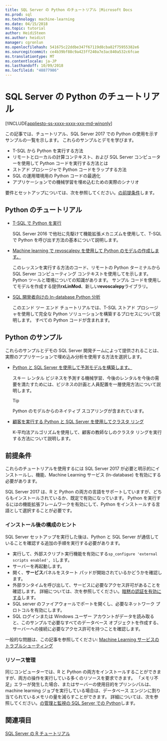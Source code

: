 ```yaml
---
title: SQL Server の Python のチュートリアル |Microsoft Docs
ms.prod: sql
ms.technology: machine-learning
ms.date: 04/15/2018
ms.topic: tutorial
author: HeidiSteen
ms.author: heidist
manager: cgronlun
ms.openlocfilehash: 541675c22ddbe347f67119d8cba82f75955382e6
ms.sourcegitcommit: ce4b39bf88c9a423ff240a7e3ac840a532c6fcae
ms.translationtype: MT
ms.contentlocale: ja-JP
ms.lasthandoff: 10/09/2018
ms.locfileid: "48877986"
---
```

# <a name="sql-server-python-tutorials"></a>SQL Server の Python のチュートリアル
[!INCLUDE[appliesto-ss-xxxx-xxxx-xxx-md-winonly](../../includes/appliesto-ss-xxxx-xxxx-xxx-md-winonly.md)]

この記事では、チュートリアル、SQL Server 2017 での Python の使用を示すサンプルの一覧を示します。 これらのサンプルとデモを学びます。

+ T-SQL から Python を実行する方法
+ リモートとローカルの計算コンテキスト、および SQL Server コンピューターを使用して Python コードを実行する方法とは
+ ストアド プロシージャで Python コードをラップする方法
+ SQL の運用環境用の Python コードの最適化
+ アプリケーションでの機械学習を埋め込むための実際のシナリオ

要件とセットアップについては、次を参照してください。[の前提条件](#bkmk_Prerequisites)します。

## <a name="bkmk_pythontutorials"></a>Python のチュートリアル

+ [T-SQL で Python を実行](run-python-using-t-sql.md)

   SQL Server 2016 で他社に先駆けて機能拡張メカニズムを使用して、T-SQL で Python を呼び出す方法の基本について説明します。

+ [Machine learning で revoscalepy を使用して Python のモデルの作成します。](use-python-revoscalepy-to-create-model.md)

   このレッスンを実行する方法のコード、リモートの Python ターミナルから SQL Server コンピューティング コンテキストを使用してを示します。 Python ツールと環境についての知識があります。 サンプル コードを使用してモデルを作成する提供**rxLinMod**、新しい**revoscalepy**ライブラリ。 

+ [SQL 開発者向けの In-database Python 分析](sqldev-in-database-python-for-sql-developers.md)

    このエンド ツー エンド チュートリアルでは、T-SQL ストアド プロシージャを使用して完全な Python ソリューションを構築するプロセスについて説明します。 すべての Python コードが含まれます。


## <a name="python-samples"></a>Python のサンプル

これらのサンプルとデモの SQL Server 開発チームによって提供されることは、実際のアプリケーションで埋め込み分析を使用する方法を選択します。

+ [Python と SQL Server を使用して予測モデルを構築します。](https://microsoft.github.io/sql-ml-tutorials/python/rentalprediction/)

  スキー レンタル ビジネスを予測する機械学習、今後のレンタルを今後の需要を満たすためには、ビジネスの計画と人員配置を一層使用方法について説明します。

  > [!TIP]
  > Python のモデルからのネイティブ スコアリングが含まれています。

+ [顧客を実行する Python と SQL Server を使用してクラスタ リング](https://microsoft.github.io/sql-ml-tutorials/python/customerclustering/)

    K-平均法アルゴリズムを使用して、顧客の教師なしのクラスタ リングを実行する方法について説明します。

## <a name="bkmk_Prerequisites"></a>前提条件

これらのチュートリアルを使用するには SQL Server 2017 が必要と明示的にインストールし、機能、Machine Learning サービス (In-database) を有効にする必要があります。 

SQL Server 2017 は、R と Python の両方の言語をサポートしていますが、どちらもインストールされているか、既定で有効になっています。 Python を実行するにはの機能拡張フレームワークを有効にして、Python をインストールする言語として選択することが必要です。 

### <a name="post-installation-configuration-tips"></a>インストール後の構成のヒント

SQL Server セットアップを実行した後は、Python と SQL Server が通信していることを確認する追加の手順を実行する必要があります。

+ 実行して、外部スクリプト実行機能を有効にする`sp_configure 'external scripts enabled', 1`します。
+ サーバーを再起動します。 
+ 開く、**サービス**パネルをスタート パッドが開始されているかどうかを確認します。 
+ 外部ランタイムを呼び出して、サービスに必要なアクセス許可があることを確認します。 詳細については、次を参照してください。[暗黙の認証を有効にする](../security/add-sqlrusergroup-to-database.md)します。
+ SQL server のファイアウォールでポートを開くし、必要なネットワーク プロトコルを有効にします。
+ SQL ログインまたは Windows ユーザー アカウントがデータを読み取ると、このサンプルで必要なすべてのデータベース オブジェクトを作成する、サーバーへの接続に必要なアクセス許可を持つことを確認します。

一般的な問題は、この記事を参照してください: [Machine Learning サービスのトラブルシューティング](../machine-learning-troubleshooting-faq.md)

### <a name="resource-management"></a>リソース管理

同じコンピューターでは、R と Python の両方をインストールすることができますが、両方の操作を実行している多くのリソースを要求できます。 「メモリ不足」エラーが発生した場合、またはサーバーの使用目的をプリンシパルは、machine learning ジョブを実行している場合は、データベース エンジンに割り当てられているメモリの量を減らすことができます。 詳細については、次を参照してください。[の管理と監視の SQL Server での Python](../python/managing-and-monitoring-python-solutions.md)します。

## <a name="see-also"></a>関連項目

[SQL Server の R チュートリアル](sql-server-r-tutorials.md)
